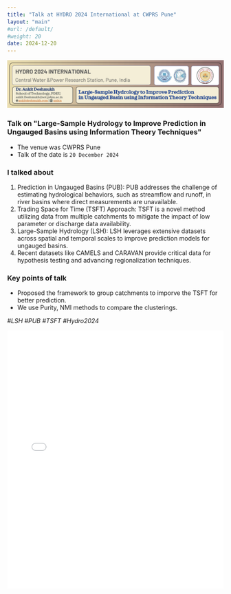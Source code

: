 ```yaml
---
title: "Talk at HYDRO 2024 International at CWPRS Pune"
layout: "main"
#url: /default/
#weight: 20
date: 2024-12-20
---
```

![header](Outline.png)

### Talk on "Large-Sample Hydrology to Improve Prediction in Ungauged Basins using Information Theory Techniques"
- The venue was CWPRS Pune
- Talk of the date is `20 December 2024`

### I talked about
1. Prediction in Ungauged Basins (PUB): PUB addresses the challenge of estimating hydrological behaviors, such as streamflow and runoff, in river basins where direct measurements are unavailable.
2. Trading Space for Time (TSFT) Approach: TSFT is a novel method utilizing data from multiple catchments to mitigate the impact of low parameter or discharge data availability.
3. Large-Sample Hydrology (LSH): LSH leverages extensive datasets across spatial and temporal scales to improve prediction models for ungauged basins.
4. Recent datasets like CAMELS and CARAVAN provide critical data for hypothesis testing and advancing regionalization techniques.

### Key points of talk
- Proposed the framework to group catchments to imporve the TSFT for better prediction.
- We use Purity, NMI methods to compare the clusterings.

*#LSH #PUB #TSFT #Hydro2024*

<embed src= "Slides_Hydro-2024.pdf" width= "100%" height= "600px" type="application/pdf" >
